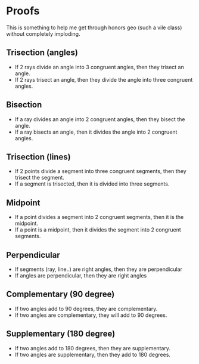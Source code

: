 # Proofs
This is something to help me get through honors geo (such a vile class) without completely imploding. 
## Trisection (angles)
* If 2 rays divide an angle into 3 congruent angles, then they trisect an angle. 
* If 2 rays trisect an angle, then they divide the angle into three congruent angles.

## Bisection
* If a ray divides an angle into 2 congruent angles, then they bisect the angle.
* If a ray bisects an angle, then it divides the angle into 2 congruent angles.

## Trisection (lines)
* If 2 points divide a segment into three congruent segments, then they trisect the segment.
* If a segment is trisected, then it is divided into three segments.  

## Midpoint
* If a point divides a segment into 2 congruent segments, then it is the midpoint. 
* If a point is a midpoint, then it divides the segment into 2 congruent segments. 

## Perpendicular
* If segments (ray, line..) are right angles, then they are perpendicular
* If angles are perpendicular, then they are right angles

## Complementary (90 degree)
* If two angles add to 90 degrees, they are complementary.
* If two angles are complementary, they will add to 90 degrees. 

## Supplementary (180 degree)
* If two angles add to 180 degrees, then they are supplementary.
* If two angles are supplementary, then they add to 180 degrees.

